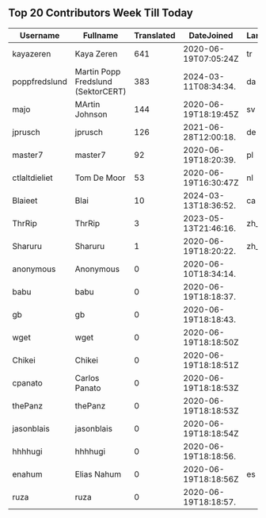 ## Top 20 Contributors Week Till Today ##
|Username|Fullname|Translated|DateJoined|Language|
|--------|--------|----------|----------|-------|
|kayazeren|Kaya Zeren|641|2020-06-19T07:05:24Z|tr|
|poppfredslund|Martin Popp Fredslund (SektorCERT)|383|2024-03-11T08:34:34.|da|
|majo|MArtin Johnson|144|2020-06-19T18:19:45Z|sv|
|jprusch|jprusch|126|2021-06-28T12:00:18.|de|
|master7|master7|92|2020-06-19T18:20:39.|pl|
|ctlaltdieliet|Tom De Moor|53|2020-06-19T16:30:47Z|nl|
|Blaieet|Blai|10|2024-03-13T18:36:52.|ca|
|ThrRip|ThrRip|3|2023-05-13T21:46:16.|zh_Hans|
|Sharuru|Sharuru|1|2020-06-19T18:20:22.|zh_Hans|
|anonymous|Anonymous|0|2020-06-10T18:34:14.||
|babu|babu|0|2020-06-19T18:18:37.||
|gb|gb|0|2020-06-19T18:18:43.||
|wget|wget|0|2020-06-19T18:18:50Z||
|Chikei|Chikei|0|2020-06-19T18:18:51Z||
|cpanato|Carlos Panato|0|2020-06-19T18:18:53Z||
|thePanz|thePanz|0|2020-06-19T18:18:53Z||
|jasonblais|jasonblais|0|2020-06-19T18:18:54Z||
|hhhhugi|hhhhugi|0|2020-06-19T18:18:56.||
|enahum|Elias  Nahum|0|2020-06-19T18:18:56Z|es|
|ruza|ruza|0|2020-06-19T18:18:57.||
